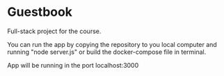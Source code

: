 # Guestbook

Full-stack project for the course.

You can run the app by copying the repository to you local computer and running "node server.js" or
build the docker-compose file in terminal.

App will be running in the port localhost:3000
